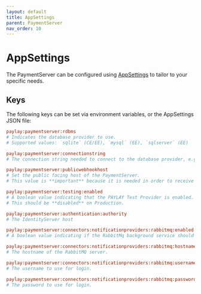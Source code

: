 ```yaml
---
layout: default
title: AppSettings
parent: PaymentServer
nav_order: 10
---
```


# AppSettings

The PaymentServer can be configured using [AppSettings](/getting-started/appsettings) to tailor to your specific needs.

## Keys

The following keys can be set via environment variables, or the AppSettings JSON file:

~~~ ini
paylay:paymentserver:rdbms
# Indicates the database provider to use.
# Supported values: `sqlite` (CE/EE), `mysql` (EE), `sqlserver` (EE)

paylay:paymentserver:connectionstring
# The connection string needed to connect to the database provider, e.g. "DataSource=/tmp/db.sqlite"

paylay:paymentserver:publicwebhookhost
# Set the public facing host of the PaymentServer.
# This value is **important** because it is needed in order to receive webhooks from Payment Providers.

paylay:paymentserver:testing:enabled
# A boolean value indicating that the PAYLAY Test Provider is enabled.
# This should be **disabled** on Production.

paylay:paymentserver:authentication:authority
# The IdentityServer host

paylay:paymentserver:connectors:notificationproviders:rabbitmq:enabled
# A boolean value indicating if the RabbitMq background service should run.

paylay:paymentserver:connectors:notificationproviders:rabbitmq:hostname
# The hostname of the RabbitMQ server.

paylay:paymentserver:connectors:notificationproviders:rabbitmq:username
# The username to use for login.

paylay:paymentserver:connectors:notificationproviders:rabbitmq:password
# The password to use for login.
~~~













